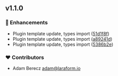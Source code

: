 
## v1.1.0


### 🚀 Enhancements

- Plugin template update, types import ([51d1f8f](https://github.com/vueform/builder-nuxt/commit/51d1f8f))
- Plugin template update, types import ([a89241d](https://github.com/vueform/builder-nuxt/commit/a89241d))
- Plugin template update, types import ([5386b2e](https://github.com/vueform/builder-nuxt/commit/5386b2e))

### ❤️ Contributors

- Adam Berecz <adam@laraform.io>

